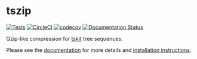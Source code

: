 # tszip
[![Tests](https://github.com/tskit-dev/tszip/actions/workflows/tests.yml/badge.svg)](https://github.com/tskit-dev/tszip/actions/workflows/tests.yml) [![CircleCI](https://circleci.com/gh/tskit-dev/tszip.svg?style=svg)](https://circleci.com/gh/tskit-dev/tszip) [![codecov](https://codecov.io/gh/tskit-dev/tszip/branch/main/graph/badge.svg)](https://codecov.io/gh/tskit-dev/tszip) [![Documentation Status](https://readthedocs.org/projects/tszip/badge/?version=latest)](https://tszip.readthedocs.io/en/latest/?badge=latest)

Gzip-like compression for [tskit](https://tskit.readthedocs.io/) tree sequences.

Please see the [documentation](https://tszip.readthedocs.io/) for more details
and [installation instructions](https://tszip.readthedocs.io/en/latest/installation.html).
